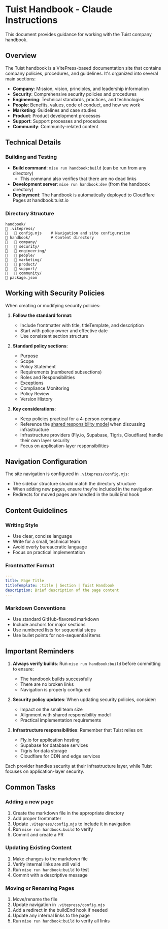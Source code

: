 # Tuist Handbook - Claude Instructions

This document provides guidance for working with the Tuist company handbook.

## Overview

The Tuist handbook is a VitePress-based documentation site that contains company policies, procedures, and guidelines. It's organized into several main sections:

- **Company**: Mission, vision, principles, and leadership information
- **Security**: Comprehensive security policies and procedures
- **Engineering**: Technical standards, practices, and technologies
- **People**: Benefits, values, code of conduct, and how we work
- **Marketing**: Guidelines and case studies
- **Product**: Product development processes
- **Support**: Support processes and procedures
- **Community**: Community-related content

## Technical Details

### Building and Testing

- **Build command**: `mise run handbook:build` (can be run from any directory)
  - This command also verifies that there are no dead links
- **Development server**: `mise run handbook:dev` (from the handbook directory)
- **Deployment**: The handbook is automatically deployed to Cloudflare Pages at handbook.tuist.io

### Directory Structure

```
handbook/
   .vitepress/
      config.mjs    # Navigation and site configuration
   handbook/         # Content directory
      company/
      security/
      engineering/
      people/
      marketing/
      product/
      support/
      community/
   package.json
```

## Working with Security Policies

When creating or modifying security policies:

1. **Follow the standard format**:
   - Include frontmatter with title, titleTemplate, and description
   - Start with policy owner and effective date
   - Use consistent section structure

2. **Standard policy sections**:
   - Purpose
   - Scope
   - Policy Statement
   - Requirements (numbered subsections)
   - Roles and Responsibilities
   - Exceptions
   - Compliance Monitoring
   - Policy Review
   - Version History

3. **Key considerations**:
   - Keep policies practical for a 4-person company
   - Reference the [shared responsibility model](/security/shared-responsibility-model) when discussing infrastructure
   - Infrastructure providers (Fly.io, Supabase, Tigris, Cloudflare) handle their own layer security
   - Focus on application-layer responsibilities

## Navigation Configuration

The site navigation is configured in `.vitepress/config.mjs`:

- The sidebar structure should match the directory structure
- When adding new pages, ensure they're included in the navigation
- Redirects for moved pages are handled in the buildEnd hook

## Content Guidelines

### Writing Style

- Use clear, concise language
- Write for a small, technical team
- Avoid overly bureaucratic language
- Focus on practical implementation

### Frontmatter Format

```yaml
---
title: Page Title
titleTemplate: :title | Section | Tuist Handbook
description: Brief description of the page content
---
```

### Markdown Conventions

- Use standard GitHub-flavored markdown
- Include anchors for major sections
- Use numbered lists for sequential steps
- Use bullet points for non-sequential items

## Important Reminders

1. **Always verify builds**: Run `mise run handbook:build` before committing to ensure:
   - The handbook builds successfully
   - There are no broken links
   - Navigation is properly configured

2. **Security policy updates**: When updating security policies, consider:
   - Impact on the small team size
   - Alignment with shared responsibility model
   - Practical implementation requirements

3. **Infrastructure responsibilities**: Remember that Tuist relies on:
   - Fly.io for application hosting
   - Supabase for database services
   - Tigris for data storage
   - Cloudflare for CDN and edge services

Each provider handles security at their infrastructure layer, while Tuist focuses on application-layer security.

## Common Tasks

### Adding a new page

1. Create the markdown file in the appropriate directory
2. Add proper frontmatter
3. Update `.vitepress/config.mjs` to include it in navigation
4. Run `mise run handbook:build` to verify
5. Commit and create a PR

### Updating Existing Content

1. Make changes to the markdown file
2. Verify internal links are still valid
3. Run `mise run handbook:build` to test
4. Commit with a descriptive message

### Moving or Renaming Pages

1. Move/rename the file
2. Update navigation in `.vitepress/config.mjs`
3. Add a redirect in the buildEnd hook if needed
4. Update any internal links to the page
5. Run `mise run handbook:build` to verify all links
